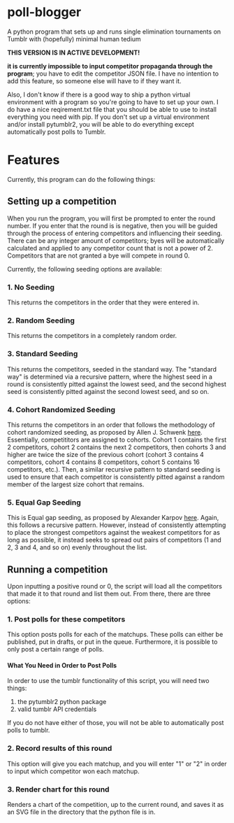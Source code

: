 # poll-blogger
A python program that sets up and runs single elimination tournaments on Tumblr with (hopefully) minimal human tedium

**THIS VERSION IS IN ACTIVE DEVELOPMENT!**

**it is currently impossible to input competitor propaganda through the program**; you have to edit the competitor JSON file. I have no intention to add this feature, so someone else will have to if they want it.

Also, I don't know if there is a good way to ship a python virtual environment with a program so you're going to have to set up your own. I do have a nice reqirement.txt file that you should be able to use to install everything you need with pip. If you don't set up a virtual environment and/or install pytumblr2, you will be able to do everything except automatically post polls to Tumblr.

# Features
Currently, this program can do the following things:
## Setting up a competition
When you run the program, you will first be prompted to enter the round number. If you enter that the round is is negative, then you will be guided through the process of entering competitors and influencing their seeding. There can be any integer amount of competitors; byes will be automatically calculated and applied to any competitor count that is not a power of 2. Competitors that are not granted a bye will compete in round 0.

Currently, the following seeding options are available:
### 1. No Seeding
This returns the competitors in the order that they were entered in.
### 2. Random Seeding
This returns the competitors in a completely random order.
### 3. Standard Seeding
This returns the competitors, seeded in the standard way. The "standard way" is determined via a recursive pattern, where the highest seed in a round is consistently pitted against the lowest seed, and the second highest seed is consistently pitted against the second lowest seed, and so on.
### 4. Cohort Randomized Seeding
This returns the competitors in an order that follows the methodology of cohort randomized seeding, as proposed by Allen J. Schwenk [here](https://www.researchgate.net/publication/248422647_What_is_the_Correct_Way_to_Seed_a_Knockout_Tournament). Essentially, competititors are assigned to cohorts. Cohort 1 contains the first 2 competitors, cohort 2 contains the next 2 competitors, then cohorts 3 and higher are twice the size of the previous cohort (cohort 3 contains 4 competitors, cohort 4 contains 8 competitors, cohort 5 contains 16 competitors, etc.). Then, a similar recursive pattern to standard seeding is used to ensure that each competitor is consistently pitted against a random member of the largest size cohort that remains.
### 5. Equal Gap Seeding
This is Equal gap seeding, as proposed by Alexander Karpov [here](https://www.sciencedirect.com/science/article/pii/S0167637716300876). Again, this follows a recursive pattern. However, instead of consistently attempting to place the strongest competitors against the weakest competitors for as long as possible, it instead seeks to spread out pairs of competitors (1 and 2, 3 and 4, and so on) evenly throughout the list.
## Running a competition
Upon inputting a positive round or 0, the script will load all the competitors that made it to that round and list them out. From there, there are three options:
### 1. Post polls for these competitors
This option posts polls for each of the matchups. These polls can either be published, put in drafts, or put in the queue. Furthermore, it is possible to only post a certain range of polls.
#### What You Need in Order to Post Polls
In order to use the tumblr functionality of this script, you will need two things:
1. the pytumblr2 python package
2. valid tumblr API credentials

If you do not have either of those, you will not be able to automatically post polls to tumblr.
### 2. Record results of this round
This option will give you each matchup, and you will enter "1" or "2" in order to input which competitor won each matchup.
### 3. Render chart for this round
Renders a chart of the competition, up to the current round, and saves it as an SVG file in the directory that the python file is in.
